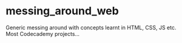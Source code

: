 # messing_around_web
Generic messing around with concepts learnt in HTML, CSS, JS etc. </br>
Most Codecademy projects...
